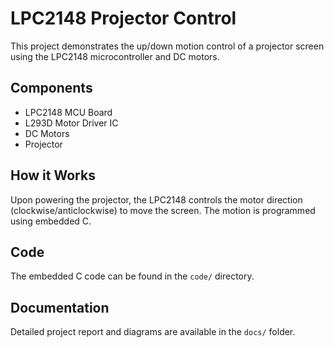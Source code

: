 # LPC2148 Projector Control
This project demonstrates the up/down motion control of a projector screen using the LPC2148 microcontroller and DC motors.

## Components
- LPC2148 MCU Board
- L293D Motor Driver IC
- DC Motors
- Projector

## How it Works
Upon powering the projector, the LPC2148 controls the motor direction (clockwise/anticlockwise) to move the screen. The motion is programmed using embedded C.

## Code
The embedded C code can be found in the `code/` directory.

## Documentation
Detailed project report and diagrams are available in the `docs/` folder.
